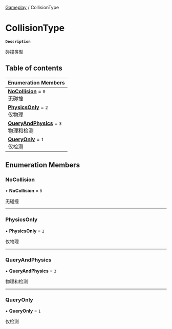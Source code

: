 [Gameplay](../modules/Gameplay.Gameplay.md) / CollisionType

# CollisionType <Badge type="tip" text="Enumeration" />

**`Description`**

碰撞类型

## Table of contents

| Enumeration Members |
| :-----|
| **[NoCollision](Gameplay.CollisionType.md#nocollision)** = ``0`` <br> 无碰撞|
| **[PhysicsOnly](Gameplay.CollisionType.md#physicsonly)** = ``2`` <br> 仅物理|
| **[QueryAndPhysics](Gameplay.CollisionType.md#queryandphysics)** = ``3`` <br> 物理和检测|
| **[QueryOnly](Gameplay.CollisionType.md#queryonly)** = ``1`` <br> 仅检测|

## Enumeration Members

### NoCollision

• **NoCollision** = ``0``

无碰撞

___

### PhysicsOnly

• **PhysicsOnly** = ``2``

仅物理

___

### QueryAndPhysics

• **QueryAndPhysics** = ``3``

物理和检测

___

### QueryOnly

• **QueryOnly** = ``1``

仅检测
